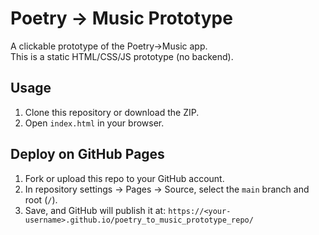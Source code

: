 
# Poetry → Music Prototype

A clickable prototype of the Poetry→Music app.  
This is a static HTML/CSS/JS prototype (no backend).

## Usage
1. Clone this repository or download the ZIP.
2. Open `index.html` in your browser.

## Deploy on GitHub Pages
1. Fork or upload this repo to your GitHub account.
2. In repository settings → Pages → Source, select the `main` branch and root (`/`).
3. Save, and GitHub will publish it at:
   `https://<your-username>.github.io/poetry_to_music_prototype_repo/`
